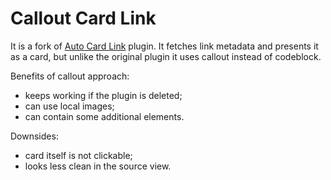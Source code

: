 # Callout Card Link

It is a fork of [Auto Card Link](https://github.com/nekoshita/obsidian-auto-card-link) plugin. It fetches link metadata and presents it as a card, but unlike the original plugin it uses callout instead of codeblock.

Benefits of callout approach:
- keeps working if the plugin is deleted;
- can use local images;
- can contain some additional elements.

Downsides:
- card itself is not clickable;
- looks less clean in the source view.